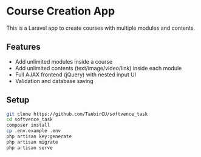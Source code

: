 # Course Creation App

This is a Laravel app to create courses with multiple modules and contents.

## Features

- Add unlimited modules inside a course
- Add unlimited contents (text/image/video/link) inside each module
- Full AJAX frontend (jQuery) with nested input UI
- Validation and database saving

## Setup

```bash
git clone https://github.com/TanbirCU/softvence_task
cd softvence_task
composer install
cp .env.example .env
php artisan key:generate
php artisan migrate
php artisan serve

